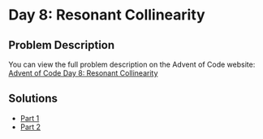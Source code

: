 # Day 8: Resonant Collinearity

## Problem Description

You can view the full problem description on the Advent of Code website: [Advent of Code Day 8: Resonant Collinearity ](https://adventofcode.com/2024/day/8)

## Solutions

- [Part 1](./part1.js)
- [Part 2](./part2.js)
